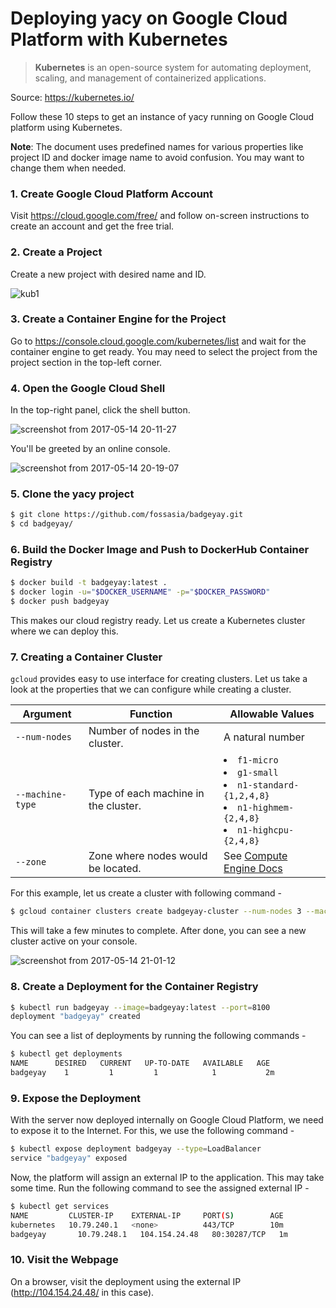 # Deploying yacy on Google Cloud Platform with Kubernetes
> **Kubernetes** is an open-source system for automating deployment, scaling, and management of containerized applications.

Source: https://kubernetes.io/

Follow these 10 steps to get an instance of yacy running on Google Cloud platform using Kubernetes.

**Note**: The document uses predefined names for various properties like project ID and docker image name to avoid confusion. You may want to change them when needed.

### 1. Create Google Cloud Platform Account
Visit https://cloud.google.com/free/ and follow on-screen instructions to create an account and get the free trial.

### 2. Create a Project
Create a new project with desired name and ID.

![kub1](https://cloud.githubusercontent.com/assets/10860278/26034852/c7ff5cac-38e0-11e7-92fb-1fa711a4c05c.png)

### 3. Create a Container Engine for the Project
Go to https://console.cloud.google.com/kubernetes/list and wait for the container engine to get ready. You may need to select the project from the project section in the top-left corner.

### 4. Open the Google Cloud Shell
In the top-right panel, click the shell button.

![screenshot from 2017-05-14 20-11-27](https://cloud.githubusercontent.com/assets/10860278/26034895/9703f85a-38e1-11e7-8dc1-81e38a5205d0.png)

You'll be greeted by an online console.

![screenshot from 2017-05-14 20-19-07](https://cloud.githubusercontent.com/assets/10860278/26034960/a8147dbc-38e2-11e7-87a1-b9fef076ee6f.png)

### 5. Clone the yacy project
```sh
$ git clone https://github.com/fossasia/badgeyay.git
$ cd badgeyay/
```

### 6. Build the Docker Image and Push to DockerHub Container Registry
```sh
$ docker build -t badgeyay:latest .
$ docker login -u="$DOCKER_USERNAME" -p="$DOCKER_PASSWORD"
$ docker push badgeyay
```
This makes our cloud registry ready. Let us create a Kubernetes cluster where we can deploy this.

### 7. Creating a Container Cluster
`gcloud` provides easy to use interface for creating clusters. Let us take a look at the properties that we can configure while creating a cluster.

| Argument | Function | Allowable Values |
|-------------|------------|----------------------|
| `--num-nodes` | Number of nodes in the cluster. | A natural number |
| `--machine-type` | Type of each machine in the cluster. | <li> `f1-micro` <li> `g1-small` <li> `n1-standard-{1,2,4,8}` <li> `n1-highmem-{2,4,8}` <li> `n1-highcpu-{2,4,8}` |
| `--zone` | Zone where nodes would be located. | See [Compute Engine Docs](https://cloud.google.com/compute/docs/regions-zones/regions-zones) |

For this example, let us create a cluster with following command - 
```sh
$ gcloud container clusters create badgeyay-cluster --num-nodes 3 --machine-type n1-standard-1 --zone us-central1-c
```
This will take a few minutes to complete. After done, you can see a new cluster active on your console.

![screenshot from 2017-05-14 21-01-12](https://cloud.githubusercontent.com/assets/10860278/26035369/91ec2912-38e8-11e7-9827-8052896ed842.png)

### 8. Create a Deployment for the Container Registry
```sh
$ kubectl run badgeyay --image=badgeyay:latest --port=8100
deployment "badgeyay" created
```
You can see a list of deployments by running the following commands - 
```sh
$ kubectl get deployments
NAME      DESIRED   CURRENT   UP-TO-DATE   AVAILABLE   AGE
badgeyay    1         1         1            1           2m
```
### 9. Expose the Deployment
With the server now deployed internally on Google Cloud Platform, we need to expose it to the Internet. For this, we use the following command - 
```sh
$ kubectl expose deployment badgeyay --type=LoadBalancer
service "badgeyay" exposed
```
Now, the platform will assign an external IP to the application. This may take some time. Run the following command to see the assigned external IP - 
```sh
$ kubectl get services
NAME         CLUSTER-IP    EXTERNAL-IP     PORT(S)        AGE
kubernetes   10.79.240.1   <none>          443/TCP        10m
badgeyay       10.79.248.1   104.154.24.48   80:30287/TCP   1m
```

### 10. Visit the Webpage
On a browser, visit the deployment using the external IP (http://104.154.24.48/ in this case).